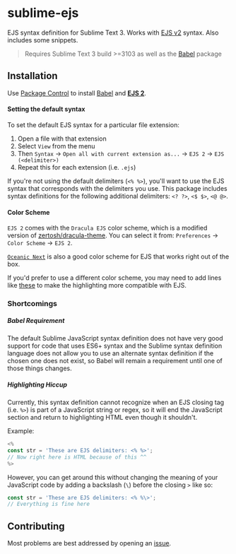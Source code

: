 # sublime-ejs

EJS syntax definition for Sublime Text 3. Works with [EJS v2](http://ejs.co/) syntax. Also includes some snippets.

> Requires Sublime Text 3 build >=3103 as well as the [Babel](https://packagecontrol.io/packages/Babel) package

## Installation

Use [Package Control](https://packagecontrol.io/) to install [Babel](https://packagecontrol.io/packages/Babel) and [**EJS 2**](https://packagecontrol.io/packages/EJS%202).

#### Setting the default syntax

To set the default EJS syntax for a particular file extension:

1. Open a file with that extension
2. Select `View` from the menu
3. Then `Syntax` &rarr; `Open all with current extension as...` &rarr; `EJS 2` &rarr; `EJS (<delimiter>)`
4. Repeat this for each extension (i.e. `.ejs`)

If you're not using the default delimiters (`<% %>`), you'll want to use the EJS syntax that corresponds with the delimiters you use.
This package includes syntax definitions for the following additional delimiters: `<? ?>`, `<$ $>`, `<@ @>`.

#### Color Scheme

`EJS 2` comes with the `Dracula EJS` color scheme, which is a modified version of [zertosh/dracula-theme](https://github.com/zertosh/dracula-theme/tree/dark). You can select it from: `Preferences` &rarr; `Color Scheme` &rarr; `EJS 2`.

[`Oceanic Next`](https://github.com/voronianski/oceanic-next-color-scheme) is also a good color scheme for EJS that works right out of the box.

If you'd prefer to use a different color scheme, you may need to add lines like [these](https://github.com/nwoltman/sublime-ejs/blob/master/Dracula%20EJS.YAML-tmTheme#L228-241) to make the highlighting more compatible with EJS.

### Shortcomings

##### Babel Requirement

The default Sublime JavaScript syntax definition does not have very good support for code that uses ES6+ syntax and the Sublime syntax definition language does not allow you to use an alternate syntax definition if the chosen one does not exist, so Babel will remain a requirement until one of those things changes.

##### Highlighting Hiccup

Currently, this syntax definition cannot recognize when an EJS closing tag (i.e. `%>`) is part of a JavaScript string or regex, so it will end the JavaScript section and return to highlighting HTML even though it shouldn't.

Example:

```js
<%
const str = 'These are EJS delimiters: <% %>';
// Now right here is HTML because of this ^^
%>
```

However, you can get around this without changing the meaning of your JavaScript code by adding a backslash (`\`) before the closing `>` like so:

```js
const str = 'These are EJS delimiters: <% %\>';
// Everything is fine here
```

## Contributing

Most problems are best addressed by opening an [issue](https://github.com/nwoltman/sublime-ejs/issues).
<!-- Also, check out the [contributing guide](https://github.com/nwoltman/sublime-ejs/blob/master/CONTRIBUTING.md). -->
